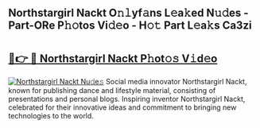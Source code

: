 ## Northstargirl Nackt O𝚗𝚕yf𝚊ns L𝚎a𝚔ed N𝚞𝚍es - Part-ORe P𝚑𝚘tos Vi𝚍𝚎o - H𝚘𝚝 Part L𝚎a𝚔s Ca3zi

# <h2><a href="http://kf2rx5l.oniu.top/?m=Northstargirl+Nackt">🔗👉 🔴 Northstargirl Nackt P𝚑ot𝚘𝚜 V𝚒d𝚎o</a></h2>

[![Northstargirl Nackt Nu𝚍e𝚜](https://i.imgur.com/0qMVB7G.gif)](http://kf2rx5l.oniu.top/?m=Northstargirl+Nackt)
Social media innovator Northstargirl Nackt, known for publishing dance and lifestyle material, consisting of presentations and personal blogs. Inspiring inventor Northstargirl Nackt, celebrated for their innovative ideas and commitment to bringing new technologies to the world.  
